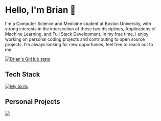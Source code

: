 # Hello, I'm Brian 👋
 I'm a Computer Science and Medicine student at Boston University, with strong interests in the intersection of these two disciplines, Applications of Machine Learning, and Full Stack Development. In my free time, I enjoy working on personal coding projects and contributing to open source projects. I'm always looking for new oppurtunies, feel free to reach out to me.
 
[![Brian's GitHub stats](https://github-readme-stats.vercel.app/api?username=b-tao&count_private=true&hide=issues&include_all_commits=true&custom_title=Open+Source+Contributions&show_icons=true&theme=radical)](https://github.com/anuraghazra/github-readme-stats)



## Tech Stack
[![My Skills](https://skillicons.dev/icons?i=py,java,c,react,threejs,processing,r,selenium,js,matlab,bash,git,docker,tensorflow,vscode,prisma,netlify,mongodb,ai,github,git,aws&perline=11)](https://skillicons.dev)

## Personal Projects

<a href="https://github.com/b-tao/X-Ray_Bone_Classifier" target="_blank">
  <img align="center" src="https://github-readme-stats.vercel.app/api/pin/?username=b-tao&repo=X-Ray_Bone_Classifier&theme=dracula" />
</a>
